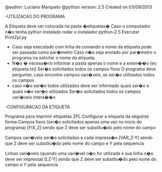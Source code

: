 @author: Luciano Marqueto
@python version: 2.5
Created on 03/09/2013

-UTILIZACAO DO PROGRAMA

A Etiqueta deve ser colocada na pasta �etiquetas�
Caso o computador n�o tenha python instalado rodar o instalador python-2.5
Executar PrintZpl.py
 - Caso seja executado com linha de comando o nome da etiqueta pode ser passada  como par�metro
Caso n�o seja enviado por par�metro o programa ira solicitar o nome da etiqueta. 
 - N�o � necess�rio informar a pasta apenas o nome e a exten��o (ex: etiqueta.txt)
Ser�o solicitados todos os campos fixos
O programa deve perguntar, caso encontre campos vari�veis, se ser�o utilizados todos os campos
 - caso n�o ser�o todos utilizados deve ser informado quais ser�o e quais n�o ser�o utilizados
Ser�o solicitados todos os campos vari�veis intera��o 

-CONFIGURACAO DA ETIQUETA

Programa para imprimir etiquetas ZPL
Configurar a etiqueta da seguinte forma
Campos fixos (ser�o solicitados apenas uma vez no inicio do programa)
[FIX_Z] sendo que Z deve ser substitu�do pelo nome do campo

Campos vari�veis ser�o solicitados a cada impress�o
[VAR_Z-Y] sendo que Z deve ser substitu�do pelo nome do campo e Y pela sequencia

Linhas vari�veis (quando uma vari�vel n�o for utilizada e sua linha n�o deve ser impressa)
[LZ-Y] sendo que Z deve ser substitu�do pelo nome do campo e Y pela sequencia
